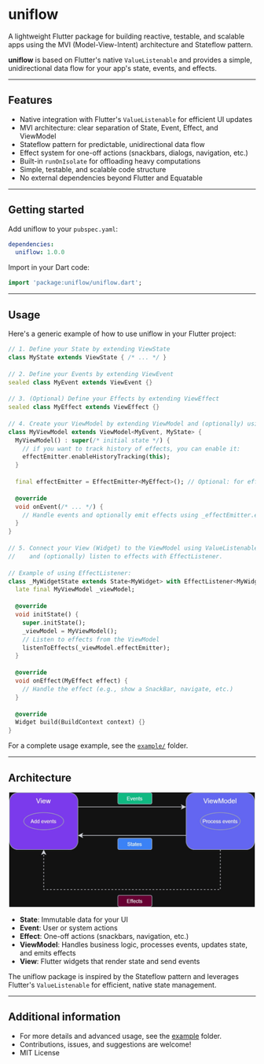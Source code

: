 # uniflow

A lightweight Flutter package for building reactive, testable, and scalable apps using the MVI (Model-View-Intent) architecture and Stateflow pattern. 

**uniflow** is based on Flutter's native `ValueListenable` and provides a simple, unidirectional data flow for your app's state, events, and effects.

---

## Features

- Native integration with Flutter's `ValueListenable` for efficient UI updates
- MVI architecture: clear separation of State, Event, Effect, and ViewModel
- Stateflow pattern for predictable, unidirectional data flow
- Effect system for one-off actions (snackbars, dialogs, navigation, etc.)
- Built-in `runOnIsolate` for offloading heavy computations
- Simple, testable, and scalable code structure
- No external dependencies beyond Flutter and Equatable

---

## Getting started

Add uniflow to your `pubspec.yaml`:

```yaml
dependencies:
  uniflow: 1.0.0
```

Import in your Dart code:

```dart
import 'package:uniflow/uniflow.dart';
```

---

## Usage

Here's a generic example of how to use uniflow in your Flutter project:

```dart
// 1. Define your State by extending ViewState
class MyState extends ViewState { /* ... */ }

// 2. Define your Events by extending ViewEvent
sealed class MyEvent extends ViewEvent {}

// 3. (Optional) Define your Effects by extending ViewEffect
sealed class MyEffect extends ViewEffect {}

// 4. Create your ViewModel by extending ViewModel and (optionally) using EffectEmitter
class MyViewModel extends ViewModel<MyEvent, MyState> {
  MyViewModel() : super(/* initial state */) {
    // if you want to track history of effects, you can enable it: 
    effectEmitter.enableHistoryTracking(this);
  }
  
  final effectEmitter = EffectEmitter<MyEffect>(); // Optional: for effects
  
  @override
  void onEvent(/* ... */) { 
    // Handle events and optionally emit effects using _effectEmitter.emit(effect)
  }
}

// 5. Connect your View (Widget) to the ViewModel using ValueListenableBuilder
//    and (optionally) listen to effects with EffectListener.

// Example of using EffectListener:
class _MyWidgetState extends State<MyWidget> with EffectListener<MyWidget, MyEffect> {
  late final MyViewModel _viewModel;

  @override
  void initState() {
    super.initState();
    _viewModel = MyViewModel();
    // Listen to effects from the ViewModel
    listenToEffects(_viewModel.effectEmitter);
  }

  @override
  void onEffect(MyEffect effect) {
    // Handle the effect (e.g., show a SnackBar, navigate, etc.)
  }

  @override
  Widget build(BuildContext context) {}
}
```

For a complete usage example, see the [`example/`](example/) folder.

---

## Architecture

<div align="center">
  <img src="https://raw.githubusercontent.com/LucassMateusDev/uniflow/refs/heads/main/assets/images/architecture_diagram.jpg" alt="Logo" width="500"/>
</div>

- **State**: Immutable data for your UI
- **Event**: User or system actions
- **Effect**: One-off actions (snackbars, navigation, etc.)
- **ViewModel**: Handles business logic, processes events, updates state, and emits effects
- **View**: Flutter widgets that render state and send events

The uniflow package is inspired by the Stateflow pattern and leverages Flutter's `ValueListenable` for efficient, native state management.

---

## Additional information

- For more details and advanced usage, see the [example](example/) folder.
- Contributions, issues, and suggestions are welcome!
- MIT License
